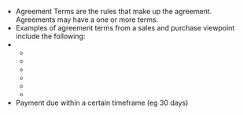 - Agreement Terms are the rules that make up the agreement. Agreements may have a one or more terms.
- Examples of agreement terms from a sales and purchase viewpoint include the following:
- <ul><li></li><li></li><li></li><li></li><li></li><li></li></ul>
- Payment due within a certain timeframe (eg 30 days)